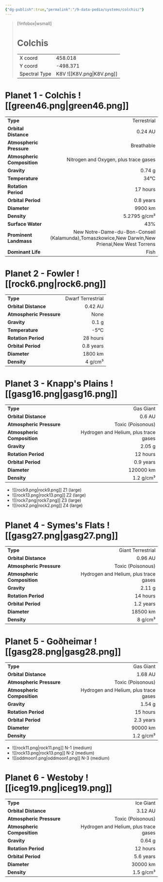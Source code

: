 ```yaml
---
{"dg-publish":true,"permalink":"/9-data-pedia/systems/colchis/"}
---
```


> [!infobox|wsmall]
> # Colchis
> | | |
> | - | - |
> | X coord | 458.018 |
> | Y coord| -498.371 |
> | Spectral Type | K8V ![[K8V.png\|K8V.png]] |

# Planet 1 - Colchis ![[green46.png\|green46.png]]
|                             |                           |
| --------------------------- | -------------------------:|
| **Type**                    |             Terrestrial |
| **Orbital Distance**        |   0.24 AU |
| **Atmospheric Pressure**    |       Breathable |
| **Atmospheric Composition** |      Nitrogen and Oxygen, plus trace gases |
| **Gravity**                 |        0.74 g |
| **Temperature**             |    34°C |
| **Rotation Period**         |  17 hours |
| **Orbital Period** | 0.8 years |
| **Diameter**                |      9900 km | 
| **Density**                 |    5.2795 g/cm³ |
| **Surface Water**           |           43% | 
| **Prominent Landmass**      |         New Notre-Dame-du-Bon-Conseil (Kalamunda),Tomaszkowice,New Darwin,New Prienai,New West Torrens | 
| **Dominant Life**           |         Fish |





# Planet 2 - Fowler ![[rock6.png\|rock6.png]]
|                             |                           |
| --------------------------- | -------------------------:|
| **Type**                    |             Dwarf Terrestrial |
| **Orbital Distance**        |   0.42 AU |
| **Atmospheric Pressure**    |       None |
| **Gravity**                 |        0.1 g |
| **Temperature**             |    -5°C |
| **Rotation Period**         |  28 hours |
| **Orbital Period** | 0.8 years |
| **Diameter**                |      1800 km | 
| **Density**                 |    4 g/cm³ |





# Planet 3 - Knapp's Plains ![[gasg16.png\|gasg16.png]]
|                             |                           |
| --------------------------- | -------------------------:|
| **Type**                    |             Gas Giant |
| **Orbital Distance**        |   0.6 AU |
| **Atmospheric Pressure**    |       Toxic (Poisonous) |
| **Atmospheric Composition** |      Hydrogen and Helium, plus trace gases |
| **Gravity**                 |        2.05 g |
| **Rotation Period**         |  12 hours |
| **Orbital Period** | 0.9 years |
| **Diameter**                |      120000 km | 
| **Density**                 |    1.2 g/cm³ |



- ![[rock9.png\|rock9.png]] Z1 (large)
- ![[rock13.png\|rock13.png]] Z2 (large)
- ![[rock7.png\|rock7.png]] Z3 (large)
- ![[rock2.png\|rock2.png]] Z4 (large)


# Planet 4 - Symes's Flats ![[gasg27.png\|gasg27.png]]
|                             |                           |
| --------------------------- | -------------------------:|
| **Type**                    |             Giant Terrestrial |
| **Orbital Distance**        |   0.96 AU |
| **Atmospheric Pressure**    |       Toxic (Poisonous) |
| **Atmospheric Composition** |      Hydrogen and Helium, plus trace gases |
| **Gravity**                 |        2.11 g |
| **Rotation Period**         |  14 hours |
| **Orbital Period** | 1.2 years |
| **Diameter**                |      18500 km | 
| **Density**                 |    8 g/cm³ |





# Planet 5 - Goðheimar ![[gasg28.png\|gasg28.png]]
|                             |                           |
| --------------------------- | -------------------------:|
| **Type**                    |             Gas Giant |
| **Orbital Distance**        |   1.68 AU |
| **Atmospheric Pressure**    |       Toxic (Poisonous) |
| **Atmospheric Composition** |      Hydrogen and Helium, plus trace gases |
| **Gravity**                 |        1.54 g |
| **Rotation Period**         |  15 hours |
| **Orbital Period** | 2.3 years |
| **Diameter**                |      90000 km | 
| **Density**                 |    1.2 g/cm³ |



- ![[rock11.png\|rock11.png]] N-1 (medium)
- ![[rock13.png\|rock13.png]] N-2 (medium)
- ![[oddmoon1.png\|oddmoon1.png]] N-3 (medium)


# Planet 6 - Westoby ![[iceg19.png\|iceg19.png]]
|                             |                           |
| --------------------------- | -------------------------:|
| **Type**                    |             Ice Giant |
| **Orbital Distance**        |   3.12 AU |
| **Atmospheric Pressure**    |       Toxic (Poisonous) |
| **Atmospheric Composition** |      Hydrogen and Helium, plus trace gases |
| **Gravity**                 |        0.64 g |
| **Rotation Period**         |  12 hours |
| **Orbital Period** | 5.6 years |
| **Diameter**                |      30000 km | 
| **Density**                 |    1.5 g/cm³ |





